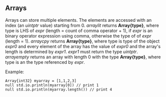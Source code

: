 ## Arrays

Arrays can store multiple elements. The elements are accessed with an index (an
*uintptr* value) starting from 0. *arraylit* returns **Array{type}**, where
type is LHS of *expr* (length = count of comma operator + 1), if *expr* is an
binary operator expression using comma, otherwise the type of of *expr* (length
= 1).  *arraycpy* returns **Array{type}**, where type is type of the object
*expr0* and every element of the array has the value of *expr0* and the array's
length is determined by *expr1*. *expr1* must return the type *uintptr*.
*arrayempty* returns an array with length 0 with the type **Array{type}**,
where type is an the type referenced by *expr*.

Example:

```
Array{int32} myarray = [1,1,2,3]
null std.io.println(myarray[0]) // print 1
null std.io.println(myarray.length()) // print 4
```
